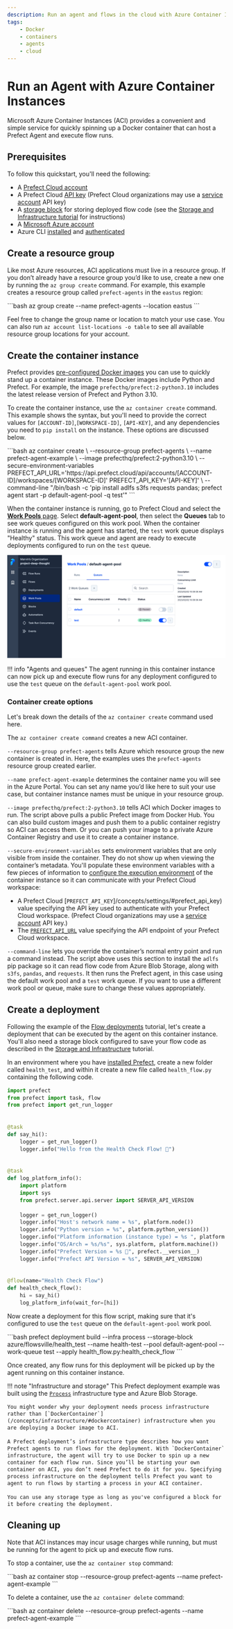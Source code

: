 ```yaml
---
description: Run an agent and flows in the cloud with Azure Container Instances.
tags:
    - Docker
    - containers
    - agents
    - cloud
---
```


# Run an Agent with Azure Container Instances

Microsoft Azure Container Instances (ACI) provides a convenient and simple service for quickly spinning up a Docker container that can host a Prefect Agent and execute flow runs.

## Prerequisites

To follow this quickstart, you'll need the following:

- A [Prefect Cloud account](/ui/cloud-quickstart/)
- A Prefect Cloud [API key](/ui/cloud-api-keys/) (Prefect Cloud organizations may use a [service account](/ui/service-accounts/) API key)
- A [storage block](/concepts/storage/) for storing deployed flow code (see the [Storage and Infrastructure tutorial](/storage/) for instructions)
- A [Microsoft Azure account](https://portal.azure.com/)
- Azure CLI [installed](https://learn.microsoft.com/en-us/cli/azure/install-azure-cli) and [authenticated](https://learn.microsoft.com/en-us/cli/azure/authenticate-azure-cli)

## Create a resource group

Like most Azure resources, ACI applications must live in a resource group. If you don’t already have a resource group you’d like to use, create a new one by running the `az group create` command. For example, this example creates a resource group called `prefect-agents` in the `eastus` region:

<div class='terminal'>
```bash
az group create --name prefect-agents --location eastus
```
</div>

Feel free to change the group name or location to match your use case. You can also run `az account list-locations -o table` to see all available resource group locations for your account.

## Create the container instance

Prefect provides [pre-configured Docker images](/concepts/infrastructure/#docker-images) you can use to quickly stand up a container instance. These Docker images include Python and Prefect. For example, the image `prefecthq/prefect:2-python3.10` includes the latest release version of Prefect and Python 3.10.

To create the container instance, use the `az container create` command. This example shows the syntax, but you'll need to provide the correct values for `[ACCOUNT-ID]`,`[WORKSPACE-ID]`, `[API-KEY]`, and any dependencies you need to `pip install` on the instance. These options are discussed below.

<div class='terminal'>
```bash
az container create \
--resource-group prefect-agents \
--name prefect-agent-example \
--image prefecthq/prefect:2-python3.10 \
--secure-environment-variables PREFECT_API_URL='https://api.prefect.cloud/api/accounts/[ACCOUNT-ID]/workspaces/[WORKSPACE-ID]' PREFECT_API_KEY='[API-KEY]' \
--command-line "/bin/bash -c 'pip install adlfs s3fs requests pandas; prefect agent start -p default-agent-pool -q test'"
```
</div>

When the container instance is running, go to Prefect Cloud and select the [**Work Pools** page](/ui/work-pools/). Select **default-agent-pool**, then select the **Queues** tab to see work queues configured on this work pool. When the container instance is running and the agent has started, the `test` work queue displays "Healthy" status. This work queue and agent are ready to execute deployments configured to run on the `test` queue.

![Prefect Cloud UI indicates a healthy work queue in the default work pool](../../img/ui/healthy-work-queue.png)

!!! info "Agents and queues"
    The agent running in this container instance can now pick up and execute flow runs for any deployment configured to use the `test` queue on the `default-agent-pool` work pool.

### Container create options

Let's break down the details of the `az container create` command used here. 

The `az container create command` creates a new ACI container.

`--resource-group prefect-agents` tells Azure which resource group the new container is created in. Here, the examples uses the `prefect-agents` resource group created earlier.

`--name prefect-agent-example` determines the container name you will see in the Azure Portal. You can set any name you’d like here to suit your use case, but container instance names must be unique in your resource group.

`--image prefecthq/prefect:2-python3.10` tells ACI which Docker images to run. The script above pulls a public Prefect image from Docker Hub.
You can also build custom images and push them to a public container registry so ACI can access them. Or you can push your image to a private Azure Container Registry and use it to create a container instance.

`--secure-environment-variables` sets environment variables that are only visible from inside the container. They do not show up when viewing the container’s metadata. You'll populate these environment variables with a few pieces of information to [configure the execution environment](/ui/cloud-local-environment/#manually-configure-prefect-api-settings) of the container instance so it can communicate with your Prefect Cloud workspace:

- A Prefect Cloud [`PREFECT_API_KEY`]/concepts/settings/#prefect_api_key) value specifying the API key used to authenticate with your Prefect Cloud workspace. (Prefect Cloud organizations may use a [service account](/ui/service-accounts/) API key.)
- The [`PREFECT_API_URL`](/concepts/settings/#prefect_api_url) value specifying the API endpoint of your Prefect Cloud workspace.

`--command-line` lets you override the container’s normal entry point and run a command instead. The script above uses this section to install the `adlfs` pip package so it can read flow code from Azure Blob Storage, along with `s3fs`, `pandas`, and `requests`. It then runs the Prefect agent, in this case using the default work pool and a `test` work queue. If you want to use a different work pool or queue, make sure to change these values appropriately.

## Create a deployment

Following the example of the [Flow deployments](/deployments/) tutorial, let's create a deployment that can be executed by the agent on this container instance. You'll also need a storage block configured to save your flow code as described in the [Storage and Infrastructure](/storage/) tutorial.

In an environment where you have [installed Prefect](/getting-started/installation/), create a new folder called `health_test`, and within it create a new file called `health_flow.py` containing the following code.


```python
import prefect
from prefect import task, flow
from prefect import get_run_logger


@task
def say_hi():
    logger = get_run_logger()
    logger.info("Hello from the Health Check Flow! 👋")


@task
def log_platform_info():
    import platform
    import sys
    from prefect.server.api.server import SERVER_API_VERSION

    logger = get_run_logger()
    logger.info("Host's network name = %s", platform.node())
    logger.info("Python version = %s", platform.python_version())
    logger.info("Platform information (instance type) = %s ", platform.platform())
    logger.info("OS/Arch = %s/%s", sys.platform, platform.machine())
    logger.info("Prefect Version = %s 🚀", prefect.__version__)
    logger.info("Prefect API Version = %s", SERVER_API_VERSION)


@flow(name="Health Check Flow")
def health_check_flow():
    hi = say_hi()
    log_platform_info(wait_for=[hi])
```

Now create a deployment for this flow script, making sure that it's configured to use the `test` queue on the `default-agent-pool` work pool.

<div class='terminal'>
```bash
prefect deployment build --infra process --storage-block azure/flowsville/health_test --name health-test --pool default-agent-pool --work-queue test --apply health_flow.py:health_check_flow
```
</div>

Once created, any flow runs for this deployment will be picked up by the agent running on this container instance.

!!! note "Infrastructure and storage"
    This Prefect deployment example was built using the [`Process`](/concepts/infrastructure/#process) infrastructure type and Azure Blob Storage. 

    You might wonder why your deployment needs process infrastructure rather than [`DockerContainer`](/concepts/infrastructure/#dockercontainer) infrastructure when you are deploying a Docker image to ACI.

    A Prefect deployment’s infrastructure type describes how you want Prefect agents to run flows for the deployment. With `DockerContainer` infrastructure, the agent will try to use Docker to spin up a new container for each flow run. Since you’ll be starting your own container on ACI, you don’t need Prefect to do it for you. Specifying process infrastructure on the deployment tells Prefect you want to agent to run flows by starting a process in your ACI container.

    You can use any storage type as long as you've configured a block for it before creating the deployment.

## Cleaning up

Note that ACI instances may incur usage charges while running, but must be running for the agent to pick up and execute flow runs.

To stop a container, use the `az container stop` command:

<div class='terminal'>
```bash
az container stop --resource-group prefect-agents --name prefect-agent-example
```
</div>

To delete a container, use the `az container delete` command:

<div class='terminal'>
```bash
az container delete --resource-group prefect-agents --name prefect-agent-example
```
</div>